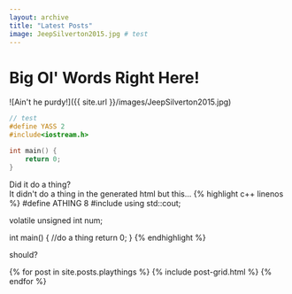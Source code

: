 ```yaml
---
layout: archive
title: "Latest Posts"
image: JeepSilverton2015.jpg # test
---
```

# Big Ol' Words Right Here!

![Ain't he purdy!]({{ site.url }}/images/JeepSilverton2015.jpg)

```c++
// test
#define YASS 2
#include<iostream.h>

int main() {
	return 0;
}

```

Did it do a thing?  
It didn't do a thing in the generated html but this...
{% highlight c++ linenos %}
#define ATHING 8
#include<string>
using std::cout;

volatile unsigned int num;

int main() {
	//do a thing
	return 0;
}
{% endhighlight %}

should?

<div class="tiles">
{% for post in site.posts.playthings %}
	{% include post-grid.html %}
{% endfor %}
</div><!-- /.tiles -->

